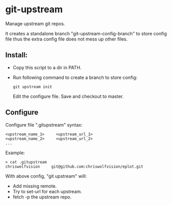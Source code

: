 # git-upstream

Manage upstream git repos.

It creates a standalone branch "git-upstream-config-branch" to store config file
thus the extra config file does not mess up other files.

## Install:

-   Copy this script to a dir in PATH.

-   Run following command to create a branch to store config:

        git upstream init

    Edit the configure file.
    Save and checkout to master.

## Configure

Configure file ".gitupstream" syntax:

    <upstream_name_1>     <upstream_url_1>
    <upstream_name_2>     <upstream_url_2>
    ...

Example:

    > cat .gitupstream
    chriswolfvision     git@github.com:chriswolfvision/eplot.git


With above config, "git upstream" will:

-   Add missing remote.
-   Try to set-url for each upstream.
-   fetch -p the upstream repo.
